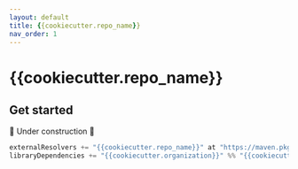 ```yaml
---
layout: default
title: {{cookiecutter.repo_name}}
nav_order: 1
---
```

# {{cookiecutter.repo_name}}

## Get started

🚧 Under construction 🚧

```scala
externalResolvers += "{{cookiecutter.repo_name}}" at "https://maven.pkg.github.com/"
libraryDependencies += "{{cookiecutter.organization}}" %% "{{cookiecutter.repo_name}}" % "0.1.0-SNAPSHOT"
```
